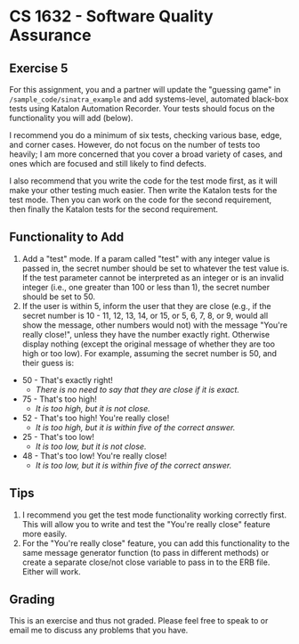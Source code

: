 # CS 1632 - Software Quality Assurance

## Exercise 5

For this assignment, you and a partner will update the "guessing game" in `/sample_code/sinatra_example` and add systems-level, automated black-box tests using Katalon Automation Recorder.  Your tests should focus on the functionality you will add (below).

I recommend you do a minimum of six tests, checking various base, edge, and corner cases.  However, do not focus on the number of tests too heavily; I am more concerned that you cover a broad variety of cases, and ones which are focused and still likely to find defects.

I also recommend that you write the code for the test mode first, as it will make your other testing much easier.  Then write the Katalon tests for the test mode.  Then you can work on the code for the second requirement, then finally the Katalon tests for the second requirement.

## Functionality to Add

1. Add a "test" mode.  If a param called "test" with any integer value is passed in, the secret number should be set to whatever the test value is.  If the test parameter cannot be interpreted as an integer or is an invalid integer (i.e., one greater than 100 or less than 1), the secret number should be set to 50.
2. If the user is within 5, inform the user that they are close (e.g., if the secret number is 10 - 11, 12, 13, 14, or 15, or 5, 6, 7, 8, or 9, would all show the message, other numbers would not) with the message "You're really close!", unless they have the number exactly right.  Otherwise display nothing (except the original message of whether they are too high or too low).  For example, assuming the secret number is 50, and their guess is:

* 50 - That's exactly right!
  * _There is no need to say that they are close if it is exact._
* 75 - That's too high!
  * _It is too high, but it is not close._
* 52 - That's too high!  You're really close!
  * _It is too high, but it is within five of the correct answer._
* 25 - That's too low!
  * _It is too low, but it is not close._
* 48 - That's too low!  You're really close!
  * _It is too low, but it is within five of the correct answer._

## Tips

1. I recommend you get the test mode functionality working correctly first.  This will allow you to write and test the "You're really close" feature more easily.
2. For the "You're really close" feature, you can add this functionality to the same message generator function (to pass in different methods) or create a separate close/not close variable to pass in to the ERB file.  Either will work.

## Grading

This is an exercise and thus not graded.  Please feel free to speak to or email me to discuss any problems that you have.
